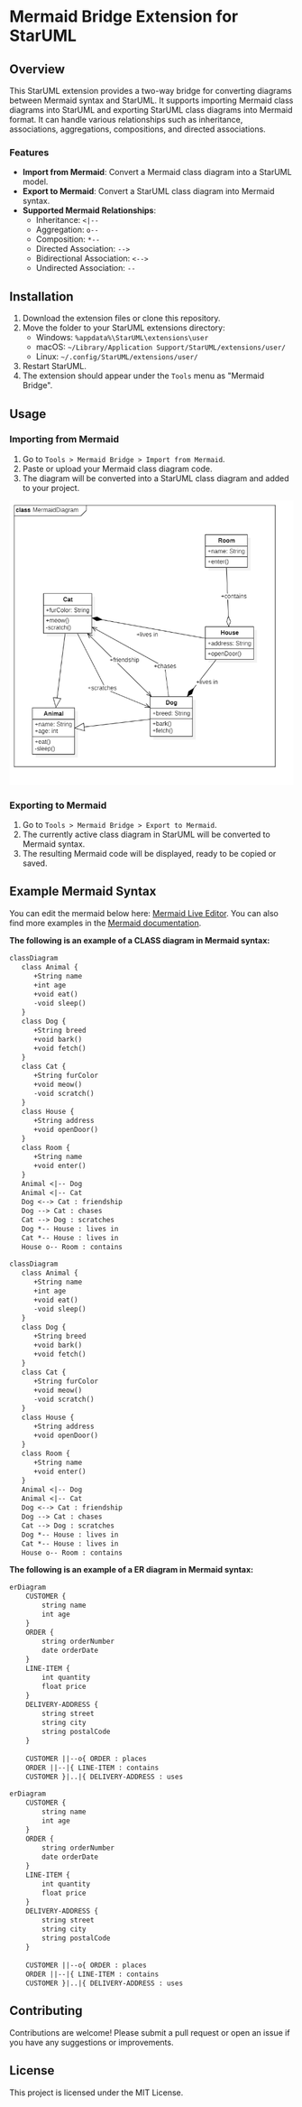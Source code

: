 # Mermaid Bridge Extension for StarUML

## Overview

This StarUML extension provides a two-way bridge for converting diagrams between Mermaid syntax and StarUML. It supports importing Mermaid class diagrams into StarUML and exporting StarUML class diagrams into Mermaid format. It can handle various relationships such as inheritance, associations, aggregations, compositions, and directed associations.

### Features

- **Import from Mermaid**: Convert a Mermaid class diagram into a StarUML model.
- **Export to Mermaid**: Convert a StarUML class diagram into Mermaid syntax.
- **Supported Mermaid Relationships**:
  - Inheritance: `<|--`
  - Aggregation: `o--`
  - Composition: `*--`
  - Directed Association: `-->`
  - Bidirectional Association: `<-->`
  - Undirected Association: `--`

## Installation

1. Download the extension files or clone this repository.
2. Move the folder to your StarUML extensions directory:
   - Windows: `%appdata%\StarUML\extensions\user`
   - macOS: `~/Library/Application Support/StarUML/extensions/user/`
   - Linux: `~/.config/StarUML/extensions/user/`
3. Restart StarUML.
4. The extension should appear under the `Tools` menu as "Mermaid Bridge".

## Usage

### Importing from Mermaid

1. Go to `Tools > Mermaid Bridge > Import from Mermaid`.
2. Paste or upload your Mermaid class diagram code.
3. The diagram will be converted into a StarUML class diagram and added to your project.

![Mermaid Diagram after moving stuff around](images/MermaidDiagram.png)

### Exporting to Mermaid

1. Go to `Tools > Mermaid Bridge > Export to Mermaid`.
2. The currently active class diagram in StarUML will be converted to Mermaid syntax.
3. The resulting Mermaid code will be displayed, ready to be copied or saved.

## Example Mermaid Syntax

You can edit the mermaid below here: [Mermaid Live Editor](https://mermaid-js.github.io/mermaid-live-editor/).
You can also find more examples in the [Mermaid documentation](https://mermaid-js.github.io/mermaid/#/).

**The following is an example of a CLASS diagram in Mermaid syntax:**

```plaintext
classDiagram
   class Animal {
      +String name
      +int age
      +void eat()
      -void sleep()
   }
   class Dog {
      +String breed
      +void bark()
      +void fetch()
   }
   class Cat {
      +String furColor
      +void meow()
      -void scratch()
   }
   class House {
      +String address
      +void openDoor()
   }
   class Room {
      +String name
      +void enter()
   }
   Animal <|-- Dog
   Animal <|-- Cat
   Dog <--> Cat : friendship
   Dog --> Cat : chases
   Cat --> Dog : scratches
   Dog *-- House : lives in
   Cat *-- House : lives in
   House o-- Room : contains
```

```mermaid
classDiagram
   class Animal {
      +String name
      +int age
      +void eat()
      -void sleep()
   }
   class Dog {
      +String breed
      +void bark()
      +void fetch()
   }
   class Cat {
      +String furColor
      +void meow()
      -void scratch()
   }
   class House {
      +String address
      +void openDoor()
   }
   class Room {
      +String name
      +void enter()
   }
   Animal <|-- Dog
   Animal <|-- Cat
   Dog <--> Cat : friendship
   Dog --> Cat : chases
   Cat --> Dog : scratches
   Dog *-- House : lives in
   Cat *-- House : lives in
   House o-- Room : contains
```

**The following is an example of a ER diagram in Mermaid syntax:**

```plaintext
erDiagram
    CUSTOMER {
        string name
        int age
    }
    ORDER {
        string orderNumber
        date orderDate
    }
    LINE-ITEM {
        int quantity
        float price
    }
    DELIVERY-ADDRESS {
        string street
        string city
        string postalCode
    }
    
    CUSTOMER ||--o{ ORDER : places
    ORDER ||--|{ LINE-ITEM : contains
    CUSTOMER }|..|{ DELIVERY-ADDRESS : uses
```

```mermaid
erDiagram
    CUSTOMER {
        string name
        int age
    }
    ORDER {
        string orderNumber
        date orderDate
    }
    LINE-ITEM {
        int quantity
        float price
    }
    DELIVERY-ADDRESS {
        string street
        string city
        string postalCode
    }
    
    CUSTOMER ||--o{ ORDER : places
    ORDER ||--|{ LINE-ITEM : contains
    CUSTOMER }|..|{ DELIVERY-ADDRESS : uses
```

## Contributing

Contributions are welcome! Please submit a pull request or open an issue if you have any suggestions or improvements.

## License

This project is licensed under the MIT License.
